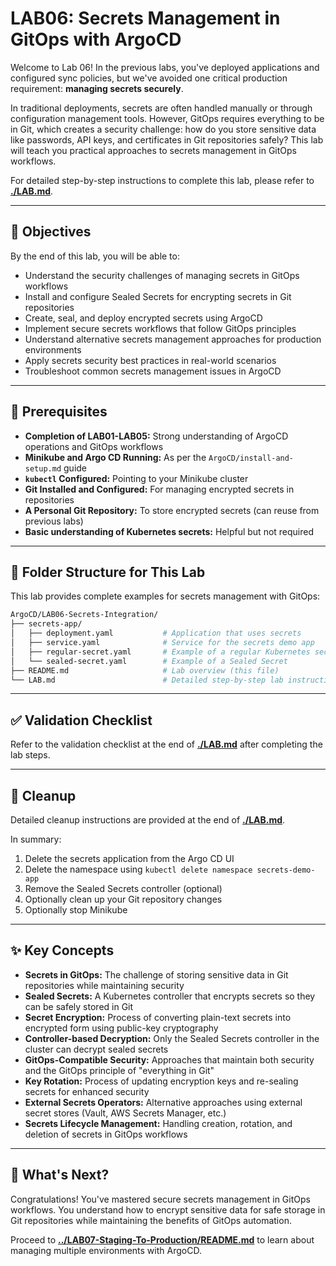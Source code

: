 # LAB06: Secrets Management in GitOps with ArgoCD

Welcome to Lab 06! In the previous labs, you've deployed applications and configured sync policies, but we've avoided one critical production requirement: **managing secrets securely**. 

In traditional deployments, secrets are often handled manually or through configuration management tools. However, GitOps requires everything to be in Git, which creates a security challenge: how do you store sensitive data like passwords, API keys, and certificates in Git repositories safely? This lab will teach you practical approaches to secrets management in GitOps workflows.

For detailed step-by-step instructions to complete this lab, please refer to **[./LAB.md](./LAB.md)**.

---

## 🎯 Objectives

By the end of this lab, you will be able to:
- Understand the security challenges of managing secrets in GitOps workflows
- Install and configure Sealed Secrets for encrypting secrets in Git repositories
- Create, seal, and deploy encrypted secrets using ArgoCD
- Implement secure secrets workflows that follow GitOps principles
- Understand alternative secrets management approaches for production environments
- Apply secrets security best practices in real-world scenarios
- Troubleshoot common secrets management issues in ArgoCD

---

## 🧰 Prerequisites

- **Completion of LAB01-LAB05:** Strong understanding of ArgoCD operations and GitOps workflows
- **Minikube and Argo CD Running:** As per the `ArgoCD/install-and-setup.md` guide
- **`kubectl` Configured:** Pointing to your Minikube cluster
- **Git Installed and Configured:** For managing encrypted secrets in repositories
- **A Personal Git Repository:** To store encrypted secrets (can reuse from previous labs)
- **Basic understanding of Kubernetes secrets:** Helpful but not required

---

## 📂 Folder Structure for This Lab

This lab provides complete examples for secrets management with GitOps:

```bash
ArgoCD/LAB06-Secrets-Integration/
├── secrets-app/
│   ├── deployment.yaml           # Application that uses secrets
│   ├── service.yaml              # Service for the secrets demo app
│   ├── regular-secret.yaml       # Example of a regular Kubernetes secret
│   └── sealed-secret.yaml        # Example of a Sealed Secret
├── README.md                     # Lab overview (this file)
└── LAB.md                        # Detailed step-by-step lab instructions
```

---

## ✅ Validation Checklist

Refer to the validation checklist at the end of **[./LAB.md](./LAB.md)** after completing the lab steps.

---

## 🧹 Cleanup

Detailed cleanup instructions are provided at the end of **[./LAB.md](./LAB.md)**.

In summary:
1. Delete the secrets application from the Argo CD UI
2. Delete the namespace using `kubectl delete namespace secrets-demo-app`
3. Remove the Sealed Secrets controller (optional)
4. Optionally clean up your Git repository changes
5. Optionally stop Minikube

---

## ✨ Key Concepts

- **Secrets in GitOps:** The challenge of storing sensitive data in Git repositories while maintaining security
- **Sealed Secrets:** A Kubernetes controller that encrypts secrets so they can be safely stored in Git
- **Secret Encryption:** Process of converting plain-text secrets into encrypted form using public-key cryptography
- **Controller-based Decryption:** Only the Sealed Secrets controller in the cluster can decrypt sealed secrets
- **GitOps-Compatible Security:** Approaches that maintain both security and the GitOps principle of "everything in Git"
- **Key Rotation:** Process of updating encryption keys and re-sealing secrets for enhanced security
- **External Secrets Operators:** Alternative approaches using external secret stores (Vault, AWS Secrets Manager, etc.)
- **Secrets Lifecycle Management:** Handling creation, rotation, and deletion of secrets in GitOps workflows

---

## 🚀 What's Next?

Congratulations! You've mastered secure secrets management in GitOps workflows. You understand how to encrypt sensitive data for safe storage in Git repositories while maintaining the benefits of GitOps automation.

Proceed to **[../LAB07-Staging-To-Production/README.md](../LAB07-Staging-To-Production/README.md)** to learn about managing multiple environments with ArgoCD.
